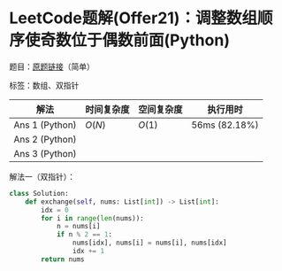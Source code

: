 # LeetCode题解(Offer21)：调整数组顺序使奇数位于偶数前面(Python)

题目：[原题链接](https://leetcode-cn.com/problems/diao-zheng-shu-zu-shun-xu-shi-qi-shu-wei-yu-ou-shu-qian-mian-lcof/)（简单）

标签：数组、双指针

| 解法           | 时间复杂度 | 空间复杂度 | 执行用时      |
| -------------- | ---------- | ---------- | ------------- |
| Ans 1 (Python) | $O(N)$     | $O(1)$     | 56ms (82.18%) |
| Ans 2 (Python) |            |            |               |
| Ans 3 (Python) |            |            |               |

解法一（双指针）：

```python
class Solution:
    def exchange(self, nums: List[int]) -> List[int]:
        idx = 0
        for i in range(len(nums)):
            n = nums[i]
            if n % 2 == 1:
                nums[idx], nums[i] = nums[i], nums[idx]
                idx += 1
        return nums
```